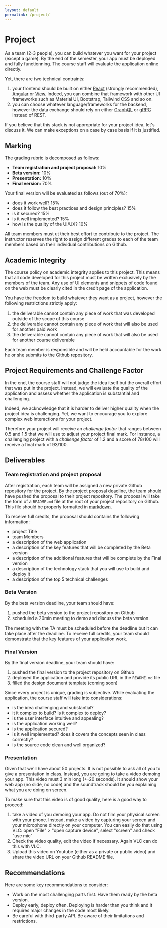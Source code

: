 ```yaml
---
layout: default
permalink: /project/
---
```


# Project

As a team (2-3 people), you can build whatever you want for your project (except a game). By the end of the semester, your app must be deployed and fully functionning. The course staff will evaluate the application online directly. 

Yet, there are two technical contraints:

1. your frontend should be built on either [React](https://reactjs.org/) (strongly recommended), [Angular](https://angular.io/) or [View](https://vuejs.org/). Indeed, you can combine that framework with other UI frameworks such as Material UI, Bootstrap, Tailwind CSS and so on. 
2. you can choose whatever language/frameworks for the backend, however the data exchange should rely on either [GraphQL](https://graphql.org/) or [gRPC](https://grpc.io/) instead of REST. 

If you believe that this stack is not appropriate for your project idea, let's discuss it. We can make exceptions on a case by case basis if it is justified. 

## Marking 

The grading rubric is decomposed as follows: 

- **Team registration and project proposal:** 10%
- **Beta version:** 10%
- **Presentation:** 10%
- **Final version:** 70%

Your final version will be evaluated as follows (out of 70%):

- does it work well? 15% 
- does it follow the best practices and design principles? 15%
- is it secured? 15%
- is it well implemented? 15%
- how is the quality of the UI/UX? 10%

All team members must ut their best effort to contribute to the project. The instructor reserves the right to assign different grades to each of the team members based on their individual contributions on Github.

## Academic Integrity

The course policy on academic integrity applies to this project. This means that all code developed for this project must be written exclusively by the members of the team. Any use of UI elements and snippets of code found on the web must be clearly cited in the credit page of the application. 

You have the freedom to build whatever they want as a project, however the following restrictions strictly apply: 

1. the deliverable cannot contain any piece of work that was developed outside of the scope of this course
1. the deliverable cannot contain any piece of work that will also be used for another paid work
1. the deliverable cannot contain any piece of work that will also be used for another course deliverable

Each team member is responsible and will be held accountable for the work he or she submits to the Github repository. 

## Project Requirements and Challenge Factor

In the end, the course staff will not judge the idea itself but the overall effort that was put in the project. Instead, we will evaluate the quality of the application and assess whether the application is substantial and challenging. 

Indeed, we acknowledge that it is harder to deliver higher quality when the project idea is challenging. Yet, we want to encourage you to explore complex web interactions for your project. 

Therefore your project will receive an *challenge factor* that ranges between 0.5 and 1.5 that we will use to adjust your project final mark. For instance, a challenging project with a *challenge factor* of 1.2 and a score of 78/100 will receive a final mark of 93/100.

## Deliverables

### Team registration and project proposal

After registration, each team will be assigned a new private Github repository for the project. By the project proposal deadline, the team should have pushed the proposal to their project repository. The proposal will take the form of a `README.md` file at the root of your project repository on Github. This file should be properly formatted in [markdown](https://guides.github.com/features/mastering-markdown/). 

To receive full credits, the proposal should contains the following information: 

- project Title
- team Members
- a description of the web application
- a description of the key features that will be completed by the Beta version
- a description of the additional features that will be complete by the Final version
- a description of the technology stack that you will use to build and deploy it
- a description of the top 5 technical challenges

### Beta Version

By the beta version deadline, your team should have:

1. pushed the beta version to the project repository on Github
2. scheduled a 20min meeting to demo and discuss the beta version. 

The meeting with the TA must be scheduled before the deadline but it can take place after the deadline. To receive full credits, your team should demonstrate that the key features of your application work. 

### Final Version

By the final version deadline, your team should have: 

1. pushed the final version to the project repository on Github
2. deployed the application and provide its public URL in the `README.md` file
3. filled the design document template (coming soon)

Since every project is unique, grading is subjective. While evaluating the application, the course staff will take into considerations:

- is the idea challenging and substantial?
- it it complex to build? Is it complex to deploy?
- is the user interface intuitive and appealing?
- is the application working well?
- is the application secured? 
- is it well implemented? does it covers the concepts seen in class correctly?
- is the source code clean and well organized?

### Presentation

Given that we'll have about 50 projects. It is not possible to ask all of you to give a presentation in class. Instead, you are going to take a video demoing your app. This video must 3 min long (+-20 seconds). It should show your web app (no slide, no code) and the soundtrack should be you explaining what you are doing on screen. 

To make sure that this video is of good quality, here is a good way to proceed: 

1. take a video of you demoing your app. Do not film your physical screen with your phone. Instead, make a video by capturing your screen and your microphone directly on your computer. You can easily do that using VLC: open "File" > "open capture device", select "screen" and check "use mic"
2. Check the video quality, edit the video if necessary. Again VLC can do this with VLC. 
3. Upload this video on Youtube (either as a private or public video) and share the video URL on your Github README file.

## Recommendations

Here are some key recommendations to consider: 

- Work on the most challenging parts first. Have them ready by the beta version. 
- Deploy early, deploy often. Deploying is harder than you think and it requires major changes in the code most likely. 
- Be careful with third-party API. Be aware of their limitations and restrictions.
